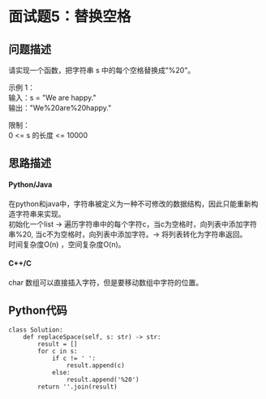 # 面试题5：替换空格
## 问题描述
请实现一个函数，把字符串 s 中的每个空格替换成"%20"。


示例 1：  
输入：s = "We are happy."  
输出："We%20are%20happy."

限制：  
0 <= s 的长度 <= 10000

## 思路描述
#### Python/Java
在python和java中，字符串被定义为一种不可修改的数据结构，因此只能重新构造字符串来实现。  
初始化一个list -> 遍历字符串中的每个字符c，当c为空格时，向列表中添加字符串%20, 当c不为空格时，向列表中添加字符。-> 将列表转化为字符串返回。  
时间复杂度O(n) ，空间复杂度O(n)。

#### C++/C
char 数组可以直接插入字符，但是要移动数组中字符的位置。

## Python代码
```
class Solution:
    def replaceSpace(self, s: str) -> str:
        result = []
        for c in s:
            if c != ' ':
                result.append(c)
            else:
                result.append('%20')
        return ''.join(result)
```